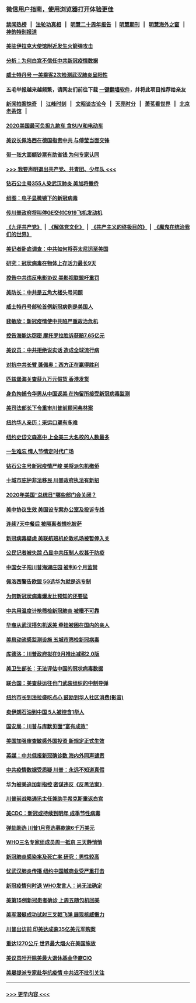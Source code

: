 ### [微信用户指南，使用浏览器打开体验更佳](https://github.com/gfw-breaker/banned-news1/blob/master/indexes/wechat-guide.md?t=0)
#### [禁闻热榜](热点新闻.md?t=0)  &nbsp;&nbsp;|&nbsp;&nbsp; [法轮功真相](https://github.com/gfw-breaker/truth/blob/master/README.md?t=0) &nbsp;&nbsp;|&nbsp;&nbsp; [明慧二十周年报告](https://github.com/gfw-breaker/mh-reports/blob/master/README.md?t=0) &nbsp;&nbsp;|&nbsp;&nbsp;[明慧期刊](https://github.com/gfw-breaker/mh-qikan) &nbsp;&nbsp;|&nbsp;&nbsp; [明慧海外之窗](https://github.com/gfw-breaker/mh-news/blob/master/README.md?t=0) &nbsp;&nbsp;|&nbsp;&nbsp; [神韵特别报道](https://github.com/gfw-breaker/mh-news/blob/master/shenyun.md?t=0)
#### [美驻伊拉克大使馆附近发生火箭弹攻击](../pages/nsc412/n11873428.md?t=02170422) 
#### [分析：为何白宫不信任中共新冠疫情数据](../pages/nsc412/n11872473.md?t=02170422) 
#### [威士特丹号 一美乘客2次检测武汉肺炎呈阳性](../pages/nsc412/n11873169.md?t=02170422) 
#### 五毛举报越来越频繁，请网友们前往下载 [一键翻墙软件](https://github.com/gfw-breaker/ssr-accounts)，并将此项目推荐给亲友
#### [新闻拍案惊奇](https://github.com/gfw-breaker/banned-news1/blob/master/pages/link4.md) &nbsp;&nbsp;|&nbsp;&nbsp; [江峰时刻](https://github.com/gfw-breaker/banned-news1/blob/master/pages/link4.md) &nbsp;&nbsp;|&nbsp;&nbsp; [文昭谈古论今](https://github.com/gfw-breaker/banned-news1/blob/master/pages/link4.md) &nbsp;&nbsp;|&nbsp;&nbsp; [天亮时分](https://github.com/gfw-breaker/banned-news1/blob/master/pages/link4.md) &nbsp;&nbsp;|&nbsp;&nbsp; [萧茗看世界](https://github.com/gfw-breaker/banned-news1/blob/master/pages/link4.md) &nbsp;&nbsp;|&nbsp;&nbsp; [北京老茶馆](https://github.com/gfw-breaker/banned-news1/blob/master/pages/link4.md) &nbsp;&nbsp;|&nbsp;&nbsp; 
#### [2020美国最可负担九款车 含SUV和电动车](../pages/nsc412/n11860334.md?t=02170422) 
#### [美议长佩洛西在德国指责中共 与傅莹当面交锋](../pages/nsc412/n11872375.md?t=02170422) 
#### [带一张大面额钞票有助省钱 为何专家认同](../pages/nsc412/n11870166.md?t=02170422) 
#### [>>> 我要声明退出共产党、共青团、少年队 <<<](https://github.com/begood0513/goodnews/blob/master/quit/letter.md) 
#### [钻石公主号355人染武汉肺炎 美加将撤侨](../pages/nsc412/n11872392.md?t=02170422) 
#### [组图：电子显微镜下的新冠病毒](../pages/nsc412/n11872057.md?t=02170422) 
#### [传川普政府将叫停GE交付C919飞机发动机](../pages/nsc412/n11871600.md?t=02170422) 
#### [《九评共产党》](https://github.com/begood0513/9ping.md/blob/master/README.md) &nbsp;|&nbsp; [《解体党文化》](../../../../jtdwh.md/blob/master/README.md)  &nbsp;|&nbsp; [《共产主义的终极目的》](../../../../gczydzjmd.md/blob/master/README.md) &nbsp;|&nbsp; [《魔鬼在统治我们的世界》](../../../../mgztzwmdsj.md/blob/master/README.md) 
#### [美记者卧底调查：中共如何将芬太尼运至美国](../pages/nsc412/n11871821.md?t=02170422) 
#### [研究：冠状病毒在物体上存活力最长9天](../pages/nsc412/n11871871.md?t=02170422) 
#### [控告中共违反电影协议 美影视联盟吁重罚](../pages/nsc412/n11871820.md?t=02170422) 
#### [美防长：中共是五角大楼头号问题](../pages/nsc412/n11871768.md?t=02170422) 
#### [威士特丹号邮轮首例新冠病例是美国人](../pages/nsc412/n11871731.md?t=02170422) 
#### [裴敏欣：新冠疫情使中共陷严重政治危机](../pages/nsc412/n11871514.md?t=02170422) 
#### [控告海能达窃密 摩托罗拉胜诉获赔7.65亿元](../pages/nsc412/n11871594.md?t=02170422) 
#### [美议员：中共拒绝说实话 造成全球流行病](../pages/nsc412/n11871582.md?t=02170422) 
#### [对抗中共长臂 蓬佩奥：西方正在赢得胜利](../pages/nsc412/n11871500.md?t=02170422) 
#### [匹兹堡海关查获九万元假货 香港发货](../pages/nsc412/n11870716.md?t=02170422) 
#### [身负拘捕令华男从中国返美  在拘留所接受新冠病毒监测](../pages/nsc412/n11870710.md?t=02170422) 
#### [美司法部长下令重审川普前顾问弗林案](../pages/nsc412/n11870258.md?t=02170422) 
#### [纽约华人亲历：采运口罩有多难](../pages/nsc412/n11870531.md?t=02170422) 
#### [纽约史岱文森高中  上全美三大名校的人数最多](../pages/nsc412/n11870557.md?t=02170422) 
#### [一生难忘 情人节情定时代广场](../pages/nsc412/n11870536.md?t=02170422) 
#### [钻石公主号新冠疫情严峻 美将派包机撤侨](../pages/nsc412/n11870505.md?t=02170422) 
#### [十城市庇护非法移民 川普政府执法有新招](../pages/nsc412/n11870410.md?t=02170422) 
#### [2020年美国“总统日”哪些部门会关闭？](../pages/nsc412/n11870148.md?t=02170422) 
#### [美中协议生效 美国设专案办公室及投诉专线](../pages/nsc412/n11870266.md?t=02170422) 
#### [连续7天中餐后 被隔离者想吃披萨](../pages/nsc412/n11870243.md?t=02170422) 
#### [新冠病毒疑虑 美联航班机伦敦机场被暂停入关](../pages/nsc412/n11870015.md?t=02170422) 
#### [公民记者被失踪 凸显中共压制人权甚于防疫](../pages/nsc412/n11870042.md?t=02170422) 
#### [中国女子闯川普海湖庄园 被判6个月监禁](../pages/nsc412/n11869919.md?t=02170422) 
#### [佩洛西警告欧盟 5G选华为就是选专制](../pages/nsc412/n11869898.md?t=02170422) 
#### [为何新冠状病毒爆发比预知的还要猛](../pages/nsc412/n11869828.md?t=02170422) 
#### [中共用温度计枪筛检新冠肺炎 被曝不可靠](../pages/nsc412/n11869707.md?t=02170422) 
#### [华裔从武汉搭包机返美 牵挂被困在国内的亲人](../pages/nsc412/n11869711.md?t=02170422) 
#### [美启动流感监测设施 五城市筛检新冠病毒](../pages/nsc412/n11869689.md?t=02170422) 
#### [库德洛：川普政府拟在9月推出减税2.0版](../pages/nsc412/n11869627.md?t=02170422) 
#### [美卫生部长：无法评估中国的冠状病毒数据](../pages/nsc412/n11869301.md?t=02170422) 
#### [联合国：美查获运往也门武装组织的中制导弹](../pages/nsc412/n11868677.md?t=02170422) 
#### [纽约市长到法拉盛吃点心  鼓励到华人社区消费(影音)](../pages/nsc412/n11868197.md?t=02170422) 
#### [卖伊朗石油到中国  5人被控含1华人](../pages/nsc412/n11867988.md?t=02170422) 
#### [国安局：川普与库默见面“富有成效”](../pages/nsc412/n11867976.md?t=02170422) 
#### [美国加强审查敏感外国投资 新规定正式生效](../pages/nsc412/n11868041.md?t=02170422) 
#### [英媒：中共低报新冠确诊数 海内外同声谴责](../pages/nsc412/n11867421.md?t=02170422) 
#### [中共疫情数据受质疑 川普：永远不知道真假](../pages/nsc412/n11867195.md?t=02170422) 
#### [华为被美追加新指控 密谋违反《反黑法案》](../pages/nsc412/n11867191.md?t=02170422) 
#### [川普前战略通讯主任兼助手希克斯重返白宫](../pages/nsc412/n11867104.md?t=02170422) 
#### [美CDC：新冠或持续到明年 成季节性病毒](../pages/nsc412/n11867279.md?t=02170422) 
#### [弹劾助选 川普1月竞选募款逾6千万美元](../pages/nsc412/n11866950.md?t=02170422) 
#### [WHO三名专家组成员周一抵京 三天静悄悄](../pages/nsc412/n11866947.md?t=02170422) 
#### [新冠肺炎感染率及死亡率 研究：男性较高](../pages/nsc412/n11866956.md?t=02170422) 
#### [忧武汉肺炎传播 纽约中国城商业受严重打击](../pages/nsc412/n11866902.md?t=02170422) 
#### [新冠疫情何时退 WHO发言人：尚无法确定](../pages/nsc412/n11866864.md?t=02170422) 
#### [美第15例新冠患者确诊 上周五随包机回美](../pages/nsc412/n11866852.md?t=02170422) 
#### [美军潜艇成功试射三叉戟飞弹 展现核威慑力](../pages/nsc412/n11866046.md?t=02170422) 
#### [川普出访前 印美达成逾35亿美元军购案](../pages/nsc412/n11865444.md?t=02170422) 
#### [重达1270公斤 世界最大烟火在美国施放](../pages/nsc412/n11865198.md?t=02170422) 
#### [美议员吁开除美最大退休基金华裔CIO](../pages/nsc412/n11865230.md?t=02170422) 
#### [美屡提派专家赴华抗疫情 中共迟不批引关注](../pages/nsc412/n11864719.md?t=02170422) 

----
#### [ >>> 更早内容 <<< ](../indexes/nsc412-earlier.md)
